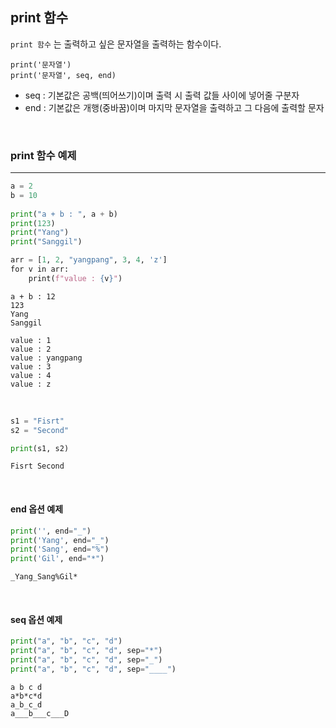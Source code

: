 
## print 함수


`print 함수` 는 출력하고 싶은 문자열을 출력하는 함수이다.

```text
print('문자열')
print('문자열', seq, end)
```

- seq : 기본값은 공백(띄어쓰기)이며 출력 시 출력 값들 사이에 넣어줄 구분자
- end : 기본값은 개행(중바꿈)이며 마지막 문자열을 출력하고 그 다음에 출력할 문자


<br>

### print 함수 예제
---


```python
a = 2
b = 10
 
print("a + b : ", a + b)
print(123)
print("Yang")
print("Sanggil")

arr = [1, 2, "yangpang", 3, 4, 'z']
for v in arr:
    print(f"value : {v}")
```
```text
a + b : 12
123
Yang
Sanggil

value : 1
value : 2
value : yangpang
value : 3
value : 4
value : z
```

<br>

```python
s1 = "Fisrt"
s2 = "Second"

print(s1, s2)
```
```text
Fisrt Second
```

<br>

#### end 옵션 예제

```python
print('', end="_")
print('Yang', end="_")
print('Sang', end="%")
print('Gil', end="*")
```
```text
_Yang_Sang%Gil*
```

<br>

#### seq 옵션 예제


```python
print("a", "b", "c", "d")
print("a", "b", "c", "d", sep="*")
print("a", "b", "c", "d", sep="_")
print("a", "b", "c", "d", sep="____")
```
```text
a b c d
a*b*c*d
a_b_c_d
a___b___c___D
```
